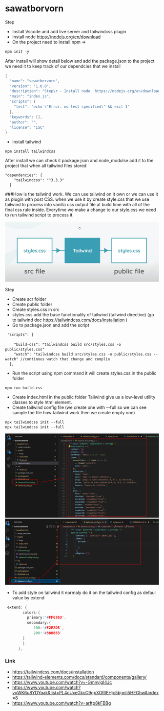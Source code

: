 # sawatborvorn
Step
- Install Vscode and add live server and tailwindcss plugin
- Install node  https://nodejs.org/en/download
- On the project need to install npm => 
```c
npm init -y
```
After install will show detail below and add the package.json to the project
we need it to keep track of our dependcies that we install 
```c
{
  "name": "sawatborvorn",
  "version": "1.0.0",
  "description": "Step\r - Install node  https://nodejs.org/en/download\r - On the project need to install npm => \r ```c\r npm init -y\r ```",
  "main": "index.js",
  "scripts": {
    "test": "echo \"Error: no test specified\" && exit 1"
  },
  "keywords": [],
  "author": "",
  "license": "ISC"
}
```
- Install tailwind 
```
npm install tailwindcss
```
After install we can check it package.json and node_modulse add it to the project that when all tailwind files stored
```
"dependencies": {
    "tailwindcss": "^3.3.3"
  }
```

###How is the tailwind work.
We can use tailwind on it own or we can use it as plugin with post CSS.
when we use it by create style.css that we use tailwind to process into vanilla css output file at build time
with all of the final css rule inside. Everytime we make a change to our style.css we need to run tailwind script to process it.

![Alt text](readmeImage/tailwind_process.png)

Step
- Create scr folder 
- Create public folder
- Create styles.css in src 
- styles.css add the base functionalily of tailwind (tailwind directive) (go to tailwind doc https://tailwindcss.com/docs/installation ) 
- Go to package.json and add the script
```
 "scripts": {
    
    "build-css": "tailwindcss build src/styles.css -o public/styles.css"
    "watch": "tailwindcss build src/styles.css -o public/styles.css --watch" //continous watch that change and complie
  },
```
- Run the script using npm command it will create styles.css in the public folder
```
npm run build-css
```
- Create index.html in the public folder
Tailwind give us a low-level utillty classes to style html element.
- Create tailwind config file (we create one with --full so we can see sample the file how tailwind work then we create empty one)
```
npx tailwindcss init --full  
npx tailwindcss init --full  
```
![Alt text](readmeImage/tailwindConfigFull.png)
![Alt text](readmeImage/tailwindConfig.png)

- To add style on tailwind it normaly do it on the tailwind config as defaul value by extend
```c
 extend: {
        colors:{
          primary:'#FF6363',
          secondary:{
             100:'#E2E2D5',
             200:'#888883'
        }
        }
      },
```
### Link 
- https://tailwindcss.com/docs/installation
- https://tailwind-elements.com/docs/standard/components/gallery/
- https://www.youtube.com/watch?v=-GmnyjgI4Jc
- https://www.youtube.com/watch?v=WK6u8YDYqak&list=PL4cUxeGkcC9gpXORlEHjc5bgnIi5HEGhw&index=8
- https://www.youtube.com/watch?v=arftp8kFBBg